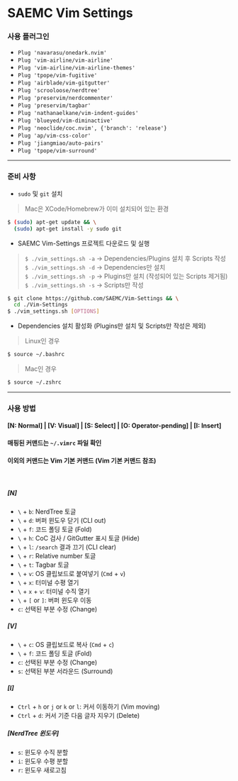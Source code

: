 # SAEMC Vim Settings

### 사용 플러그인

- `Plug 'navarasu/onedark.nvim'`  
- `Plug 'vim-airline/vim-airline'`  
- `Plug 'vim-airline/vim-airline-themes'`  
- `Plug 'tpope/vim-fugitive'`  
- `Plug 'airblade/vim-gitgutter'`  
- `Plug 'scrooloose/nerdtree'`  
- `Plug 'preservim/nerdcommenter'`  
- `Plug 'preservim/tagbar'`  
- `Plug 'nathanaelkane/vim-indent-guides'`  
- `Plug 'blueyed/vim-diminactive'`  
- `Plug 'neoclide/coc.nvim', {'branch': 'release'}`
- `Plug 'ap/vim-css-color'`  
- `Plug 'jiangmiao/auto-pairs'`  
- `Plug 'tpope/vim-surround'`  

---

### 준비 사항

- `sudo` 및 `git` 설치  
> Mac은 XCode/Homebrew가 이미 설치되어 있는 환경  
```bash
$ (sudo) apt-get update && \
  (sudo) apt-get install -y sudo git
```

- SAEMC Vim-Settings 프로젝트 다운로드 및 실행  
> `$ ./vim_settings.sh -a` -> Dependencies/Plugins 설치 후 Scripts 작성  
> `$ ./vim_settings.sh -d` -> Dependencies만 설치  
> `$ ./vim_settings.sh -p` -> Plugins만 설치 (작성되어 있는 Scripts 제거됨)  
> `$ ./vim_settings.sh -s` -> Scripts만 작성  
```bash
$ git clone https://github.com/SAEMC/Vim-Settings && \
  cd ./Vim-Settings
$ ./vim_settings.sh [OPTIONS]
```

- Dependencies 설치 활성화 (Plugins만 설치 및 Scripts만 작성은 제외)  
> Linux인 경우  
```bash
$ source ~/.bashrc
```
> Mac인 경우  
```bash
$ source ~/.zshrc
```

---

### 사용 방법

#### [N: Normal] | [V: Visual] | [S: Select] | [O: Operator-pending] | [I: Insert]
#### 매핑된 커맨드는 `~/.vimrc` 파일 확인
#### 이외의 커맨드는 Vim 기본 커맨드 (Vim 기본 커맨드 참조)

<br>

##### [N]

- `\` + `b`: NerdTree 토글  
- `\` + `d`: 버퍼 윈도우 닫기 (CLI out)  
- `\` + `f`: 코드 폴딩 토글 (Fold)  
- `\` + `h`: CoC 검사 / GitGutter 표시 토글 (Hide)  
- `\` + `l`: `/search` 결과 끄기 (CLI clear)  
- `\` + `r`: Relative number 토글  
- `\` + `t`: Tagbar 토글  
- `\` + `v`: OS 클립보드로 붙여넣기 (`Cmd` + `v`)  
- `\` + `x`: 터미널 수평 열기  
- `\` + `x` + `v`: 터미널 수직 열기  
- `\` + `[` or `]`: 버퍼 윈도우 이동  
- `c`: 선택된 부분 수정 (Change)  

##### [V]

- `\` + `c`: OS 클립보드로 복사 (`Cmd` + `c`)  
- `\` + `f`: 코드 폴딩 토글 (Fold)  
- `c`: 선택된 부분 수정 (Change)  
- `s`: 선택된 부분 서라운드 (Surround)  

##### [I]

- `Ctrl` + `h` or `j` or `k` or `l`: 커서 이동하기 (Vim moving)  
- `Ctrl` + `d`: 커서 기준 다음 글자 지우기 (Delete)  

##### [NerdTree 윈도우]

- `s`: 윈도우 수직 분할  
- `i`: 윈도우 수평 분할  
- `r`: 윈도우 새로고침  

<br/>
